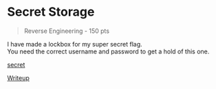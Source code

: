 # Secret Storage
> Reverse Engineering - 150 pts

I have made a lockbox for my super secret flag. <br>
You need the correct username and password to get a hold of this one. <br>

[secret](./secret_storage)

[Writeup](./writeup.md)
